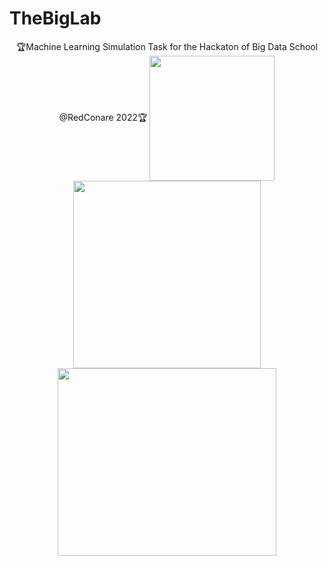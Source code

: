 # TheBigLab
<p align="center">
🏆Machine Learning Simulation Task for the Hackaton of Big Data School @RedConare 2022🏆
  <a href="http://www.red-ricap.org/" target="blank"><img align="center" src="https://kabre.cenat.ac.cr/wp-content/uploads/2019/10/redconare-1.png" height="200" width="200" /></a>
<a href="https://kabre.cenat.ac.cr/" target="blank"><img align="center" src="https://kabre.cenat.ac.cr/wp-content/uploads/2019/10/gradiente-cenat-4-300x217.png" height="300" width="300" /></a>
<a href="https://www.tacc.utexas.edu/" target="blank" align="center" ><img align="center" src="https://kabre.cenat.ac.cr/wp-content/uploads/2019/10/taccLogo-300x115.png" height="300" width="350" /></a>
</p>

